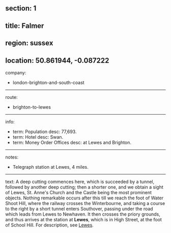 section: 1
----
title: Falmer
----
region: sussex
----
location: 50.861944, -0.087222
----
company:
- london-brighton-and-south-coast
----
route:
- brighton-to-lewes
----
info:
- term: Population
  desc: 77,693.
- term: Hotel
  desc: Swan.
- term: Money Order Offices
  desc: at Lewes and Brighton.
----
notes:
- Telegraph station at Lewes, 4 miles.
----
text: A deep cutting commences here, which is succeeded by a tunnel, followed by another deep cutting; then a shorter one, and we obtain a sight of Lewes, St. Anne's Church and the Castle being the most prominent objects. Nothing remarkable occurs after this till we reach the foot of Water Shoot Hill, where the railway crosses the Winterbourne, and taking a course to the right by a short tunnel enters Southover, passing under the road which leads from Lewes to Newhaven. It then crosses the priory grounds, and thus arrives at the station at **Lewes**, which is in High Street, at the foot of School Hill. For description, see [Lewes](/stations/lewes).
